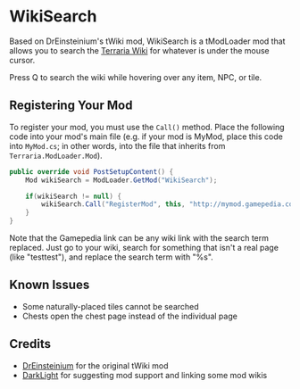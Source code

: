# WikiSearch
Based on DrEinsteinium's tWiki mod, WikiSearch is a tModLoader mod that allows you to search the [Terraria Wiki](http://terraria.gamepedia.com/) for whatever is under the mouse cursor.

Press Q to search the wiki while hovering over any item, NPC, or tile.

## Registering Your Mod
To register your mod, you must use the `Call()` method. Place the following code into your mod's main file (e.g. if your mod is MyMod, place this code into `MyMod.cs`; in other words, into the file that inherits from `Terraria.ModLoader.Mod`).

```csharp
public override void PostSetupContent() {
    Mod wikiSearch = ModLoader.GetMod("WikiSearch");

    if(wikiSearch != null) {
        wikiSearch.Call("RegisterMod", this, "http://mymod.gamepedia.com/index.php?search=%s");
    }
}
```

Note that the Gamepedia link can be any wiki link with the search term replaced. Just go to your wiki, search for something that isn't a real page (like "testtest"), and replace the search term with "%s".

## Known Issues
* Some naturally-placed tiles cannot be searched
* Chests open the chest page instead of the individual page

## Credits
* [DrEinsteinium](https://forums.terraria.org/index.php?members/dreinsteinium.48502/) for the original tWiki mod
* [DarkLight](https://forums.terraria.org/index.php?members/%C3%90ark%C5%81ight.75173/) for suggesting mod support and linking some mod wikis